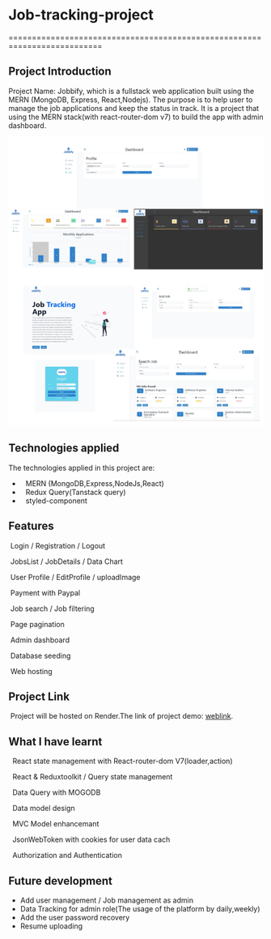 # Job-tracking-project

==========================================================================

## Project Introduction

Project Name: Jobbify, which is a fullstack web application
built using the MERN (MongoDB, Express, React,Nodejs).
The purpose is to help user to manage the job applications and keep the status in track.
It is a project that using the MERN stack(with react-router-dom v7) to build the app with admin dashboard.

![intro](frontend/public/Job-app.jpg)
![Pages](frontend/public/jobapp.jpg)

## Technologies applied

The technologies applied in this project are:

-   ⠀MERN (MongoDB,Express,NodeJs,React)
-   ⠀Redux Query(Tanstack query)
-   ⠀styled-component

## Features

&nbsp;Login / Registration / Logout

&nbsp;JobsList / JobDetails / Data Chart

&nbsp;User Profile / EditProfile / uploadImage

&nbsp;Payment with Paypal

&nbsp;Job search / Job filtering

&nbsp;Page pagination

&nbsp;Admin dashboard

&nbsp;Database seeding

&nbsp;Web hosting

## Project Link

&nbsp;Project will be hosted on Render.The link of project demo: [weblink](https://job-tracking-idhm.onrender.com/dashboard).

## What I have learnt

&nbsp; React state management with React-router-dom V7(loader,action)

&nbsp; React & Reduxtoolkit / Query state management

&nbsp; Data Query with MOGODB

&nbsp; Data model design

&nbsp; MVC Model enhancemant

&nbsp; JsonWebToken with cookies for user data cach

&nbsp; Authorization and Authentication

## Future development

-   Add user management / Job management as admin
-   Data Tracking for admin role(The usage of the platform by daily,weekly)
-   Add the user password recovery
-   Resume uploading
